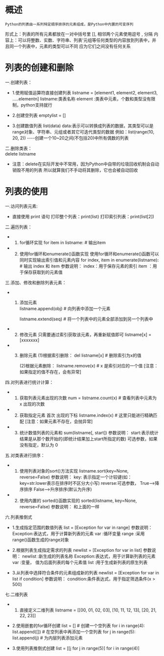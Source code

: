 #   概述
    Python的列表由一系列特定顺序排序的元素组成，是Python中内置的可变序列
   
   形式上：列表的所有元素都放在一对中括号里 [], 相邻两个元素使用逗号 , 分隔
   内容上：可以将整数、实数、字符串、列表’元组等任何类型的内容放到列表中，并且同一个列表中，元素的类型可以不同
          应为它们之间没有任何关系
          
          
#  列表的创建和删除
   一.创建列表：
   -    1.使用赋值运算符直接创建列表
            listname = [element1, element2, element3, .....elementn]
            listname:类表名称
            element :类表中元素，个数和类型没有限制，python支持就行
        
   -    2.创建空列表
            emptylist = []
            
   -    3.创建数值列表
            list(data)
            data:表示可以转换成列表的数据，其类型可以是 range对象、字符串、元组或者其它可迭代类型的数据
            例如：list(range(10, 20, 2)) ----创建一个10~20之间(不包括20)中所有偶数的列表
        
   
   二.删除类表：  
        delete listname
        
   -    注意：delete在实际开发中不常用，因为Python中自带的垃圾回收机制会自动销毁不用的列表
             所以就算我们不手动将其删除，它也会被自动回收
         
                            
#   列表的使用
   一.访问列表元素:
   -    直接使用 print 语句
        打印整个列表：print(list)
        打印索引列表：print(list[2])
   
   二.遍历列表：
   -    1. for循环实现
            for item in listname:
                # 输出item
                
   -    2. 使用for循环和enumerate()函数实现
            使用for循环和enumerate()函数可以同时实现输出索引值和元素内容 
            for index, item in enumerate(listname):
                # 输出 index 和 item
            参数说明：
                index：用于保存元素的索引
                item ：用于保存获取到的元素值
   
   三.添加、修改和删除列表元素：      
   -    1. 添加元素  
            listname.append(obj)    # 向列表中添加一个元素
            
            listname.extend(seq)    # 将一个列表中的元素全部添加到另一个列表中
   
   -    2. 修改元素
            只需要通过索引获取该元素，再重新赋值即可
            listname[x] = [xxxxxxx]
   
   -    3. 删除元素
            (1)根据索引删除：
                del listname[x]     # 删除索引为x的值
                
            (2)根据元素删除：
                listname.remove(x)  # x 是索引对应的一个值
                [注意：如果指定的值不存在，会有异常]
   
   四.对列表进行统计计算：
   -    1. 获取列表元素出现的次数
            num = listname.count(x)   # 查看列表中元素为 x 出现的次数
   
   -    2. 获取指定元素 首次 出现的下标
            listname.index(x)         # 这里只能进行精确匹配
            [注意：如果元素不存在，会抛异常]
   
   -    3. 统计数值列表的元素和
            sum(listname[, start])
            参数说明：
                    start:表示统计结果是从那个数开始的(即统计结果加上start所指定的数)
                          可选参数，如果没有指定，默认为 0
   
   五.对类表进行排序：
   -    1. 使用列表对象的sort()方法实现
            listname.sort(key=None, reverse=False)
            参数说明：
                    key:    表示指定一个计较键(如： key=str.lower表示在排序时不区分大小写)
                    reverse:可选参数，   True-->降序排序
                                      False-->升序排序(默认为升序)
   
   -    2. 使用内置的 sorted()函数实现的
            sorted(listname, key=None, reverse=False)
            参数说明：
                    和上面的一样
   
   六.列表推倒式
   -    1.生成指定范围的数值列表
            list = [Exception for var in range]
            参数说明：
                    Exception:表达式，用于计算新列表的元素
                    var      :循环变量
                    range    :采用range()函数生成的range对象
                    
   -    2.根据列表生成指定需求的列表
            newlist = [Exception for var in list]
            参数说明：
                    newlist  :新生成的列表名称
                    Exception:表达式，用于计算新列表的元素
                    var      :变量， 值为后面列表的每个元素值
                    list     :用于生成新列表的原生列表
   
   -    3.从列表中选择符合条件的元素组成新的列表
            newlist = [Exception for var in list if condition]
            参数说明：
                    condition:条件表达式，用于指定筛选条件(x > 500)
                    
   七.二维列表
   -    1. 直接定义二维列表
            listname = [[00, 01, 02, 03],
                        [10, 11, 12, 13],
                        [20, 21, 22, 23]]
   
   -    2.使用嵌套的for循环创建
            list = []              # 创建一个空列表
            for i in range(4):     
                list.append([])    # 在空列表中再添加一个空列表
                for j in range(5):
                    list.append(j) # 为内层列表添加元素
   
   -    3.使用列表推倒式创建
            list = [[j for j in range(5)] for i in range(4)]
                                     
          